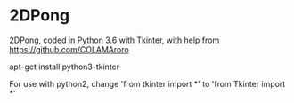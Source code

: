 # 2DPong
2DPong, coded in Python 3.6 with Tkinter, with help from https://github.com/COLAMAroro

apt-get install python3-tkinter

For use with python2, change 'from tkinter import *' to 'from Tkinter import *'
